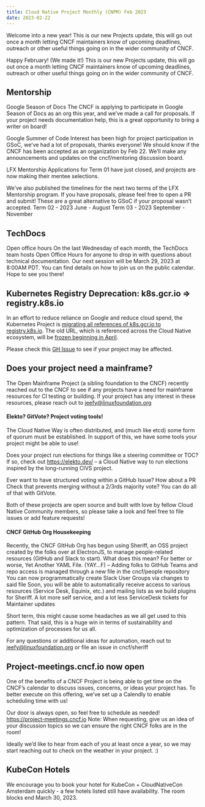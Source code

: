 ```yaml
---
title: Cloud Native Project Monthly (CNPM) Feb 2023 
date: 2023-02-22
---
```


Welcome into a new year! 
This is our new Projects update, this will go out once a month letting CNCF maintainers know of upcoming deadlines, outreach or other useful things going on in the wider community of CNCF.

Happy February! (We made it!) 
This is our new Projects update, this will go out once a month letting CNCF maintainers know of upcoming deadlines, outreach or other useful things going on in the wider community of CNCF.

## Mentorship

Google Season of Docs
The CNCF is applying to participate in Google Season of Docs as an org this year, and we’ve made a call for proposals. If your project needs documentation help, this is a great opportunity to bring a writer on board! 

Google Summer of Code
Interest has been high for project participation in GSoC, we’ve had a lot of proposals, thanks everyone! We should know if the CNCF has been accepted as an organization by Feb 22. We’ll make any announcements and updates on the cncf/mentoring discussion board.

LFX Mentorship 
Applications for Term 01 have just closed, and projects are now making their mentee selections.

We’ve also published the timelines for the next two terms of the LFX Mentorship program. If you have proposals, please feel free to open a PR and submit! These are a great alternative to GSoC if your proposal wasn’t accepted.
Term 02 - 2023 June - August
Term 03 - 2023 September - November

## TechDocs

Open office hours
On the last Wednesday of each month, the TechDocs team hosts Open Office Hours for anyone to drop in with questions about technical documentation. Our next session will be March 29, 2023 at 8:00AM PDT. You can find details on how to join us on the public calendar. Hope to see you there!

## Kubernetes Registry Deprecation: k8s.gcr.io => registry.k8s.io

In an effort to reduce reliance on Google and reduce cloud spend, the Kubernetes Project is [migrating all references of k8s.gcr.io to registry.k8s.io](https://kubernetes.io/blog/2022/11/28/registry-k8s-io-faster-cheaper-ga/). The old URL, which is referenced across the Cloud Native ecosystem, will be [frozen beginning in April](https://kubernetes.io/blog/2023/02/06/k8s-gcr-io-freeze-announcement/). 

Please check this [GH Issue](https://github.com/kubernetes/k8s.io/issues/4780) to see if your project may be affected.

## Does your project need a mainframe?

The Open Mainframe Project (a sibling foundation to the CNCF) recently reached out to the CNCF to see if any projects have a need for mainframe resources for CI testing or building. If your project has any interest in these resources, please reach out to jeefy@linuxfoundation.org 

#### Elekto? GitVote? Project voting tools!

The Cloud Native Way is often distributed, and (much like etcd) some form of quorum must be established. In support of this, we have some tools your project might be able to use!

Does your project run elections for things like a steering committee or TOC? If so, check out https://elekto.dev/ – a Cloud Native way to run elections inspired by the long-running CIVS project. 

Ever want to have structured voting within a GitHub Issue? How about a PR Check that prevents merging without a 2/3rds majority vote? You can do all of that with GitVote. 

Both of these projects are open source and built with love by fellow Cloud Native Community members, so please take a look and feel free to file issues or add feature requests!

 #### CNCF GitHub Org Housekeeping

Recently, the CNCF GItHub Org has begun using Sheriff, an OSS project created by the folks over at ElectronJS, to manage people-related resources (GitHub and Slack to start). What does this mean? 
For better or worse, Yet Another YAML File. (YAY…F) – Adding folks to GitHub Teams and repo access is managed through a new file in the cncf/people repository
You can now programmatically create Slack User Groups via changes to said file
Soon, you will be able to automatically receive access to various resources (Service Desk, Equinix, etc.) and mailing lists as we build plugins for Sheriff. 
A lot more self service, and a lot less ServiceDesk tickets for Maintainer updates

Short term, this might cause some headaches as we all get used to this pattern. That said, this is a huge win in terms of sustainability and optimization of processes for us all. 

For any questions or additional ideas for automation, reach out to jeefy@linuxfoundation.org or file an issue in cncf/sheriff

## Project-meetings.cncf.io now open 

One of the benefits of a CNCF Project is being able to get time on the CNCF’s calendar to discuss issues, concerns, or ideas your project has. To better execute on this offering, we’ve set up a Calendly to enable scheduling time with us!

Our door is always open, so feel free to schedule as needed! 
https://project-meetings.cncf.io 
Note: When requesting, give us an idea of your discussion topics so we can ensure the right CNCF folks are in the room!

Ideally we’d like to hear from each of you at least once a year, so we may start reaching out to check on the weather in your project. :) 

##  KubeCon Hotels

We encourage you to book your hotel for KubeCon + CloudNativeCon Amsterdam quickly - a few hotels listed still have availability. The room blocks end March 30, 2023. 

